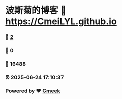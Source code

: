 # 波斯菊的博客 :link: https://CmeiLYL.github.io 
### :page_facing_up: [2](https://CmeiLYL.github.io/tag.html) 
### :speech_balloon: 0 
### :hibiscus: 16488 
### :alarm_clock: 2025-06-24 17:10:37 
### Powered by :heart: [Gmeek](https://github.com/Meekdai/Gmeek)

